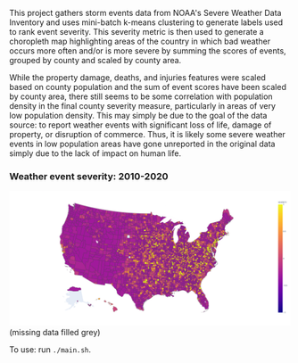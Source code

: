 This project gathers storm events data from NOAA's Severe Weather Data Inventory and uses mini-batch k-means clustering to generate labels used to rank event severity. This severity metric is then used to generate a choropleth map highlighting areas of the country in which bad weather occurs more often and/or is more severe by summing the scores of events, grouped by county and scaled by county area.

While the property damage, deaths, and injuries features were scaled based on county population and the sum of event scores have been scaled by county area, there still seems to be some correlation with population density in the final county severity measure, particularly in areas of very low population density. This may simply be due to the goal of the data source: to report weather events with significant loss of life, damage of property, or disruption of commerce. Thus, it is likely some severe weather events in low population areas have gone unreported in the original data simply due to the lack of impact on human life.

### Weather event severity: 2010-2020
![](https://github.com/VioletteVanadium/severe_weather_history_chloropleth/blob/master/map.png)
(missing data filled grey)

To use: run <code>./main.sh</code>.
